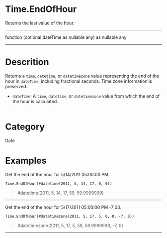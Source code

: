 ﻿# Time.EndOfHour
Returns the last value of the hour.
***
function (optional dateTime as nullable any) as nullable any
***
# Descrition 
Returns a <code>time</code>, <code>datetime</code>, or <code>datetimezone</code> value representing the end of the hour in <code>dateTime</code>, including fractional seconds. Time zone information is preserved.
      <ul>
        <li><code>dateTime</code>: A <code>time</code>, <code>datetime</code>, or <code>datetimezone</code> value from which the end of the hour is calculated.</li>       
      </ul>
# Category 
Date
# Examples 
Get the end of the hour for 5/14/2011 05:00:00 PM.
```
Time.EndOfHour(#datetime(2011, 5, 14, 17, 0, 0))
```
> #datetime(2011, 5, 14, 17, 59, 59.9999999)
***
Get the end of the hour for 5/17/2011 05:00:00 PM -7:00.
```
Time.EndOfHour(#datetimezone(2011, 5, 17, 5, 0, 0, -7, 0))
```
> #datetimezone(2011, 5, 17, 5, 59, 59.9999999, -7, 0)
***
